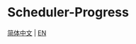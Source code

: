 # Scheduler-Progress

[简体中文](https://github.com/ChikaApp/Scheduler-Progress/issues/1) | [EN](https://github.com/ChikaApp/Scheduler-Progress/issues/2)

